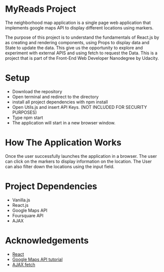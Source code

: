 # MyReads Project

The neighborhood map application is a single page web application that implements google maps API to display different locations using markers.

The purpose of this project is to understand the fundamentals of React.js by as creating and rendering components, using Props to display data and State to update the data. This give us the opportunity to explore
and experiment with external APIS and using fetch to request the Data.
This is a project that is part of the Front-End Web Developer Nanodegree by Udacity.

# Setup

- Download the repository
- Open terminal and redirect to the directory
- install all project dependencies with npm install
- Open Utils.js and insert API Keys. (NOT INCLUDED FOR SECURITY PURPOSES)
- Type npm start
- The application will start in a new browser window.

# How The Application Works

Once the user successfully launches the application in a browser. The user can click on the markers to display information on the location. The User can also filter down the locations using the input field.

# Project Dependencies

- Vanilla.js
- React.js
- Google Maps API
- Foursquare API
- AJAX

# Acknowledgements

- [React](https://reactjs.org/ )
- [Google Maps API tutorial](https://developers.google.com/maps/documentation/javascript/tutorial)
- [AJAX fetch](https://developer.mozilla.org/en-US/docs/Web/API/Fetch_API)
